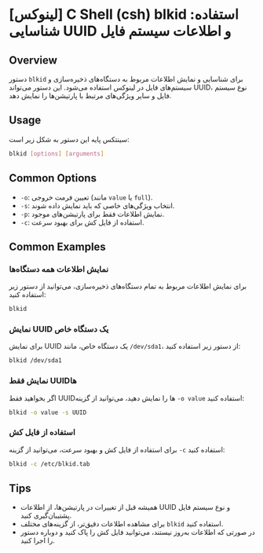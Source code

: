 # [لینوکس] C Shell (csh) blkid استفاده: شناسایی UUID و اطلاعات سیستم فایل

## Overview
دستور `blkid` برای شناسایی و نمایش اطلاعات مربوط به دستگاه‌های ذخیره‌سازی و سیستم‌های فایل در لینوکس استفاده می‌شود. این دستور می‌تواند UUID، نوع سیستم فایل و سایر ویژگی‌های مرتبط با پارتیشن‌ها را نمایش دهد.

## Usage
سینتکس پایه این دستور به شکل زیر است:

```bash
blkid [options] [arguments]
```

## Common Options
- `-o`: تعیین فرمت خروجی (مانند `value` یا `full`).
- `-s`: انتخاب ویژگی‌های خاصی که باید نمایش داده شوند.
- `-p`: نمایش اطلاعات فقط برای پارتیشن‌های موجود.
- `-c`: استفاده از فایل کش برای بهبود سرعت.

## Common Examples

### نمایش اطلاعات همه دستگاه‌ها
برای نمایش اطلاعات مربوط به تمام دستگاه‌های ذخیره‌سازی، می‌توانید از دستور زیر استفاده کنید:

```bash
blkid
```

### نمایش UUID یک دستگاه خاص
برای نمایش UUID یک دستگاه خاص، مانند `/dev/sda1`، از دستور زیر استفاده کنید:

```bash
blkid /dev/sda1
```

### نمایش فقط UUIDها
اگر بخواهید فقط UUIDها را نمایش دهید، می‌توانید از گزینه `-o value` استفاده کنید:

```bash
blkid -o value -s UUID
```

### استفاده از فایل کش
برای استفاده از فایل کش و بهبود سرعت، می‌توانید از گزینه `-c` استفاده کنید:

```bash
blkid -c /etc/blkid.tab
```

## Tips
- همیشه قبل از تغییرات در پارتیشن‌ها، از اطلاعات UUID و نوع سیستم فایل پشتیبان‌گیری کنید.
- برای مشاهده اطلاعات دقیق‌تر، از گزینه‌های مختلف `blkid` استفاده کنید.
- در صورتی که اطلاعات به‌روز نیستند، می‌توانید فایل کش را پاک کنید و دوباره دستور را اجرا کنید.